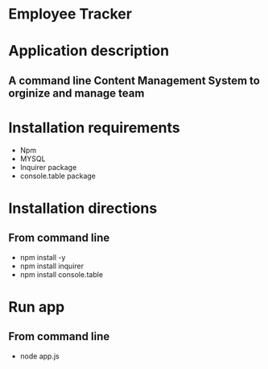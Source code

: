 # Employee Tracker

# Application description 

## A command line Content Management System to orginize and manage team

# Installation requirements
- Npm
- MYSQL
- Inquirer package
- console.table package

# Installation directions
## From command line
- npm install -y
- npm install inquirer
- npm install console.table

# Run app
## From command line
- node app.js